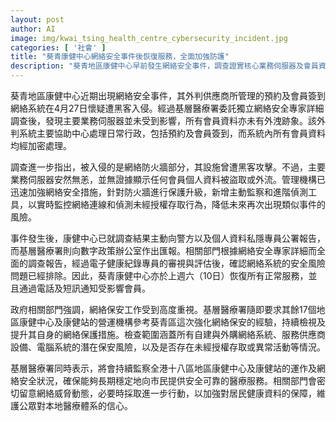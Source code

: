 ```yaml
---
layout: post
author: AI
image: img/kwai_tsing_health_centre_cybersecurity_incident.jpg
categories: [ '社會' ]
title: "葵青康健中心網絡安全事件後恢復服務，全面加強防護"
description: "葵青地區康健中心早前發生網絡安全事件，調查證實核心業務伺服器及會員資料無外洩，經即時升級防火牆與加強監控後，中心已恢復所有服務。政府同步要求全港地區康健中心審視及提升網絡防護，持續保障市民健康資料安全，強化對醫療體系的信心。"
---
```

葵青地區康健中心近期出現網絡安全事件，其外判供應商所管理的預約及會員簽到網絡系統在4月27日懷疑遭黑客入侵。經過基層醫療署委託獨立網絡安全專家詳細調查後，發現主要業務伺服器並未受到影響，所有會員資料亦未有外洩跡象。該外判系統主要協助中心處理日常行政，包括預約及會員簽到，而系統內所有會員資料均經加密處理。

調查進一步指出，被入侵的是網絡防火牆部分，其設施曾遭黑客攻擊。不過，主要業務伺服器安然無恙，並無證據顯示任何會員個人資料被盜取或外流。管理機構已迅速加強網絡安全措施，針對防火牆進行保護升級，新增主動監察和進階偵測工具，以實時監控網絡連線和偵測未經授權存取行為，降低未來再次出現類似事件的風險。

事件發生後，康健中心已就調查結果主動向警方以及個人資料私隱專員公署報告，而基層醫療署則向數字政策辦公室作出匯報。相關部門根據網絡安全專家詳細而全面的調查報告，經過電子健康紀錄專員的審視與評估後，確認網絡系統的安全風險問題已經排除。因此，葵青康健中心亦於上週六（10日）恢復所有正常服務，並且通過電話及短訊通知受影響會員。

政府相關部門強調，網絡保安工作受到高度重視。基層醫療署隨即要求其餘17個地區康健中心及康健站的營運機構參考葵青區這次強化網絡保安的經驗，持續檢視及提升其自身的網絡保護措施。檢查範圍涵蓋所有自建與外購網絡系統、服務供應商設備、電腦系統的潛在保安風險，以及是否存在未經授權存取或異常活動等情況。

基層醫療署同時表示，將會持續監察全港十八區地區康健中心及康健站的運作及網絡安全狀況，確保能夠長期穩定地向市民提供安全可靠的醫療服務。相關部門會密切留意網絡威脅動態，必要時採取進一步行動，以加強對居民健康資料的保障，維護公眾對本地醫療體系的信心。